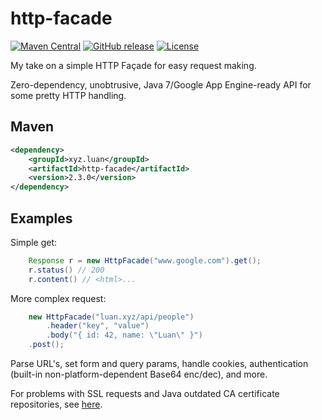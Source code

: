 # http-facade

[![Maven Central](https://maven-badges.herokuapp.com/maven-central/xyz.luan/http-facade/badge.svg)](https://maven-badges.herokuapp.com/maven-central/xyz.luan/http-facade)
[![GitHub release](https://img.shields.io/github/release/luanpotter/http-facade.svg)](https://github.com/luanpotter/http-facade/releases)
[![License](https://img.shields.io/github/license/luanpotter/http-facade.svg)](https://opensource.org/licenses/MIT)

My take on a simple HTTP Façade for easy request making.

Zero-dependency, unobtrusive, Java 7/Google App Engine-ready API for some pretty HTTP handling. 

## Maven

```xml
<dependency>
    <groupId>xyz.luan</groupId>
    <artifactId>http-facade</artifactId>
    <version>2.3.0</version>
</dependency>
```

## Examples

Simple get:

```java
    Response r = new HttpFacade("www.google.com").get();
    r.status() // 200
    r.content() // <html>...
```

More complex request:

```java
    new HttpFacade("luan.xyz/api/people")
        .header("key", "value")
        .body("{ id: 42, name: \"Luan\" }")
    .post();
```

Parse URL's, set form and query params, handle cookies, authentication (built-in non-platform-dependent Base64 enc/dec), and more.

For problems with SSL requests and Java outdated CA certificate repositories, see [here](doc/SSL.md).
